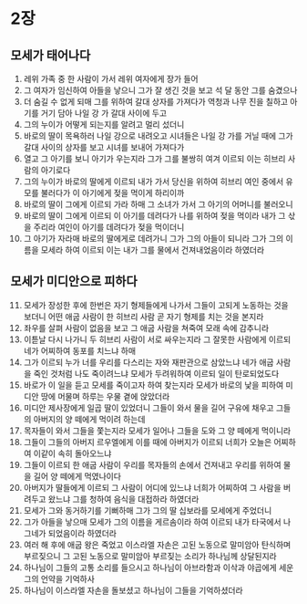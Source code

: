 # 2장

## 모세가 태어나다
1. 레위 가족 중 한 사람이 가서 레위 여자에게 장가 들어
2. 그 여자가 임신하여 아들을 낳으니 그가 잘 생긴 것을 보고 석 달 동안 그를 숨겼으나
3. 더 숨길 수 없게 되매 그를 위하여 갈대 상자를 가져다가 역청과 나무 진을 칠하고 아기를 거기 담아 나일 강 가 갈대 사이에 두고
4. 그의 누이가 어떻게 되는지를 알려고 멀리 섰더니
5. 바로의 딸이 목욕하러 나일 강으로 내려오고 시녀들은 나일 강 가를 거닐 때에 그가 갈대 사이의 상자를 보고 시녀를 보내어 가져다가
6. 열고 그 아기를 보니 아기가 우는지라 그가 그를 불쌍히 여겨 이르되 이는 히브리 사람의 아기로다
7. 그의 누이가 바로의 딸에게 이르되 내가 가서 당신을 위하여 히브리 여인 중에서 유모를 불러다가 이 아기에게 젖을 먹이게 하리이까
8. 바로의 딸이 그에게 이르되 가라 하매 그 소녀가 가서 그 아기의 어머니를 불러오니
9. 바로의 딸이 그에게 이르되 이 아기를 데려다가 나를 위하여 젖을 먹이라 내가 그 삯을 주리라 여인이 아기를 데려다가 젖을 먹이더니
10. 그 아기가 자라매 바로의 딸에게로 데려가니 그가 그의 아들이 되니라 그가 그의 이름을 모세라 하여 이르되 이는 내가 그를 물에서 건져내었음이라 하였더라

## 모세가 미디안으로 피하다
11. 모세가 장성한 후에 한번은 자기 형제들에게 나가서 그들이 고되게 노동하는 것을 보더니 어떤 애굽 사람이 한 히브리 사람 곧 자기 형제를 치는 것을 본지라
12. 좌우를 살펴 사람이 없음을 보고 그 애굽 사람을 쳐죽여 모래 속에 감추니라
13. 이튿날 다시 나가니 두 히브리 사람이 서로 싸우는지라 그 잘못한 사람에게 이르되 네가 어찌하여 동포를 치느냐 하매
14. 그가 이르되 누가 너를 우리를 다스리는 자와 재판관으로 삼았느냐 네가 애굽 사람을 죽인 것처럼 나도 죽이려느냐 모세가 두려워하여 이르되 일이 탄로되었도다
15. 바로가 이 일을 듣고 모세를 죽이고자 하여 찾는지라 모세가 바로의 낯을 피하여 미디안 땅에 머물며 하루는 우물 곁에 앉았더라
16. 미디안 제사장에게 일곱 딸이 있었더니 그들이 와서 물을 길어 구유에 채우고 그들의 아버지의 양 떼에게 먹이려 하는데
17. 목자들이 와서 그들을 쫓는지라 모세가 일어나 그들을 도와 그 양 떼에게 먹이니라
18. 그들이 그들의 아버지 르우엘에게 이를 때에 아버지가 이르되 너희가 오늘은 어찌하여 이같이 속히 돌아오느냐
19. 그들이 이르되 한 애굽 사람이 우리를 목자들의 손에서 건져내고 우리를 위하여 물을 길어 양 떼에게 먹였나이다
20. 아버지가 딸들에게 이르되 그 사람이 어디에 있느냐 너희가 어찌하여 그 사람을 버려두고 왔느냐 그를 청하여 음식을 대접하라 하였더라
21. 모세가 그와 동거하기를 기뻐하매 그가 그의 딸 십보라를 모세에게 주었더니
22. 그가 아들을 낳으매 모세가 그의 이름을 게르솜이라 하여 이르되 내가 타국에서 나그네가 되었음이라 하였더라
23. 여러 해 후에 애굽 왕은 죽었고 이스라엘 자손은 고된 노동으로 말미암아 탄식하며 부르짖으니 그 고된 노동으로 말미암아 부르짖는 소리가 하나님께 상달된지라
24. 하나님이 그들의 고통 소리를 들으시고 하나님이 아브라함과 이삭과 야곱에게 세운 그의 언약을 기억하사
25. 하나님이 이스라엘 자손을 돌보셨고 하나님이 그들을 기억하셨더라